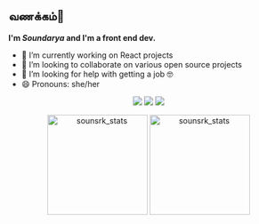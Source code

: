 
## வணக்கம்🙏
__I'm *Soundarya* and I'm a front end dev.__

- 🔭 I’m currently working on React projects
- 👯 I’m looking to collaborate on various open source projects
- 🤔 I’m looking for help with getting a job 🤓 
- 😄 Pronouns: she/her
<p align="center"> 
<a href="https://www.linkedin.com/in/soundarya-k/"><img src="https://img.shields.io/badge/soundaryak-%230077B5.svg?&style=for-the-badge&logo=linkedin&logoColor=white" /></a>
<a href="https://www.instagram.com/sounsrk/"><img src = "https://img.shields.io/badge/sounsrk-%181717.svg?&style=for-the-badge&logo=instagram&logoColor=white&color=E4405F"></a>
<a href="mailto:soundikub@gmail.com"><img src = "https://img.shields.io/badge/soundikub-%181717.svg?&style=for-the-badge&logo=gmail&logoColor=white&color=EA4335"></a>
</p>
<p align="center"> 
  <img height="180em" src="https://github-readme-stats.vercel.app/api?username=sounsrk&show_icons=true&theme=radical" alt="sounsrk_stats" /> 
  <img height="180em" src="https://github-readme-stats.vercel.app/api/top-langs/?username=sounsrk&theme=radical" alt="sounsrk_stats" />
</p>
